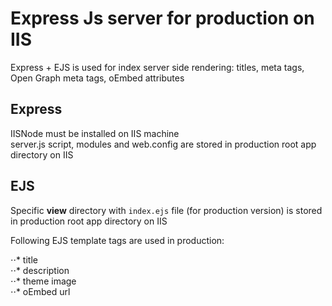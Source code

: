 # Express Js server for production on IIS

Express  + EJS is used for index server side rendering: titles, meta tags, Open Graph meta tags, oEmbed attributes

## Express

IISNode must be installed on IIS machine  
server.js script, modules and web.config are stored in production root app directory on IIS  

## EJS

Specific  **view** directory with `index.ejs` file (for production version) is stored in production root app directory on IIS

Following EJS template tags are used in production:

⋅⋅* title  
⋅⋅* description  
⋅⋅* theme image  
⋅⋅* oEmbed url  
